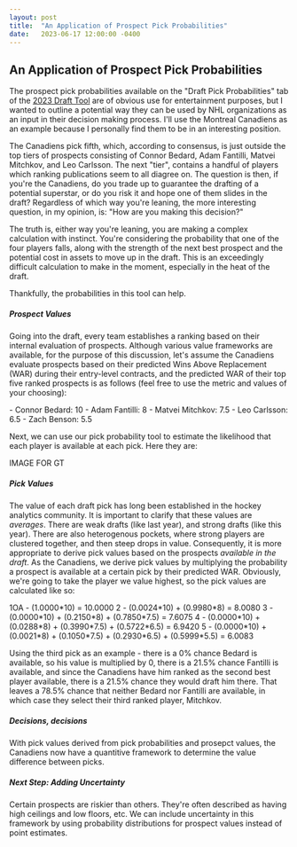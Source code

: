 ```yaml
---
layout: post
title:  "An Application of Prospect Pick Probabilities"
date:   2023-06-17 12:00:00 -0400
---
```

<h2>An Application of Prospect Pick Probabilities</h2>
<p>
The prospect pick probabilities available on the "Draft Pick Probabilities" tab of the <a href = "https://piyer97.shinyapps.io/NHLDraft2023/">2023 Draft Tool</a> are of obvious use for entertainment purposes, but I wanted to outline a potential way they can be used by NHL organizations as an input in their decision making process. I'll use the Montreal Canadiens as an example because I personally find them to be in an interesting position.
</p>
<p>
The Canadiens pick fifth, which, according to consensus, is just outside the top tiers of prospects consisting of Connor Bedard, Adam Fantilli, Matvei Mitchkov, and Leo Carlsson. The next "tier", contains a handful of players which ranking publications seem to all diagree on. The question is then, if you're the Canadiens, do you trade up to guarantee the drafting of a potential superstar, or do you risk it and hope one of them slides in the draft? Regardless of which way you're leaning, the more interesting question, in my opinion, is: "How are you making this decision?"
</p>
<p>
The truth is, either way you're leaning, you are making a complex calculation with instinct. You're considering the probability that one of the four players falls, along with the strength of the next best prospect and the potential cost in assets to move up in the draft. This is an exceedingly difficult calculation to make in the moment, especially in the heat of the draft. 
</p>
<p>
Thankfully, the probabilities in this tool can help.
</p>
<p>
<h5>Prospect Values</h5>
Going into the draft, every team establishes a ranking based on their internal evaluation of prospects. Although various value frameworks are available, for the purpose of this discussion, let's assume the Canadiens evaluate prospects based on their predicted Wins Above Replacement (WAR) during their entry-level contracts, and the predicted WAR of their top five ranked prospects is as follows (feel free to use the metric and values of your choosing):
</p>
<p>
  - Connor Bedard: 10
  - Adam Fantilli: 8
  - Matvei Mitchkov: 7.5
  - Leo Carlsson: 6.5
  - Zach Benson: 5.5
</p>
<p>
Next, we can use our pick probability tool to estimate the likelihood that each player is available at each pick. Here they are:
</p>
IMAGE FOR GT
<p>
<h5>Pick Values</h5>
The value of each draft pick has long been established in the hockey analytics community. It is important to clarify that these values are <em>averages</em>. There are weak drafts (like last year), and strong drafts (like this year). There are also heterogenous pockets, where strong players are clustered together, and then steep drops in value. Consequently, it is more appropriate to derive pick values based on the prospects <em>available in the draft</em>. As the Canadiens, we derive pick values by multiplying the probability a prospect is available at a certain pick by their predicted WAR. Obviously, we're going to take the player we value highest, so the pick values are calculated like so:
</p>
<p>
1OA - (1.0000*10) = 10.0000
2 - (0.0024*10) + (0.9980*8) = 8.0080
3 - (0.0000*10) + (0.2150*8) + (0.7850*7.5) = 7.6075
4 - (0.0000*10) + (0.0288*8) + (0.3990*7.5) + (0.5722*6.5) = 6.9420
5 - (0.0000*10) + (0.0021*8) + (0.1050*7.5) + (0.2930*6.5) + (0.5999*5.5) = 6.0083
</p>
<p>
Using the third pick as an example - there is a 0% chance Bedard is available, so his value is multiplied by 0, there is a 21.5% chance Fantilli is available, and since the Canadiens have him ranked as the second best player available, there is a 21.5% chance they would draft him there. That leaves a 78.5% chance that neither Bedard nor Fantilli are available, in which case they select their third ranked player, Mitchkov.
</p>
<p>
<h5>Decisions, decisions</h5>
With pick values derived from pick probabilities and prosepct values, the Canadiens now have a quantitive framework to determine the value difference between picks. 
<p>
<h5>Next Step: Adding Uncertainty</h5>
Certain prospects are riskier than others. They're often described as having high ceilings and low floors, etc.
We can include uncertainty in this framework by using probability distributions for prospect values instead of point estimates. 
</p>